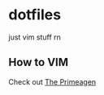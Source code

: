 # dotfiles
just vim stuff rn

## How to VIM
Check out [The Primeagen](https://www.youtube.com/channel/UC8ENHE5xdFSwx71u3fDH5Xw)
